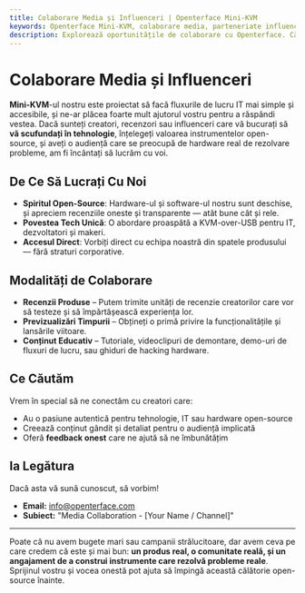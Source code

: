 ```yaml
---
title: Colaborare Media și Influenceri | Openterface Mini-KVM
keywords: Openterface Mini-KVM, colaborare media, parteneriate influenceri, recenzii produse, tehnologie open-source
description: Explorează oportunitățile de colaborare cu Openterface. Căutăm creatori tech și recenzori care împărtășesc pasiunea noastră pentru hardware open-source și instrumente de rezolvare probleme.
---
```


# Colaborare Media și Influenceri

**Mini-KVM**-ul nostru este proiectat să facă fluxurile de lucru IT mai simple și accesibile, și ne-ar plăcea foarte mult ajutorul vostru pentru a răspândi vestea. Dacă sunteți creatori, recenzori sau influenceri care vă bucurați să **vă scufundați în tehnologie**, înțelegeți valoarea instrumentelor open-source, și aveți o audiență care se preocupă de hardware real de rezolvare probleme, am fi încântați să lucrăm cu voi.

## De Ce Să Lucrați Cu Noi

- **Spiritul Open-Source**: Hardware-ul și software-ul nostru sunt deschise, și apreciem recenziile oneste și transparente — atât bune cât și rele.
- **Povestea Tech Unică**: O abordare proaspătă a KVM-over-USB pentru IT, dezvoltatori și makeri.
- **Accesul Direct**: Vorbiți direct cu echipa noastră din spatele produsului — fără straturi corporative.

## Modalități de Colaborare

- **Recenzii Produse** – Putem trimite unități de recenzie creatorilor care vor să testeze și să împărtășească experiența lor.
- **Previzualizări Timpurii** – Obțineți o primă privire la funcționalitățile și lansările viitoare.
- **Conținut Educativ** – Tutoriale, videoclipuri de demontare, demo-uri de fluxuri de lucru, sau ghiduri de hacking hardware.

## Ce Căutăm

Vrem în special să ne conectăm cu creatori care:

- Au o pasiune autentică pentru tehnologie, IT sau hardware open-source
- Creează conținut gândit și detaliat pentru o audiență implicată
- Oferă **feedback onest** care ne ajută să ne îmbunătățim

## Ia Legătura

Dacă asta vă sună cunoscut, să vorbim!

- **Email:** [info@openterface.com](mailto:info@openterface.com)
- **Subiect:** "Media Collaboration - [Your Name / Channel]"

---

Poate că nu avem bugete mari sau campanii strălucitoare, dar avem ceva pe care credem că este și mai bun: **un produs real, o comunitate reală, și un angajament de a construi instrumente care rezolvă probleme reale**.
Sprijinul vostru și vocea onestă pot ajuta să împingă această călătorie open-source înainte.
